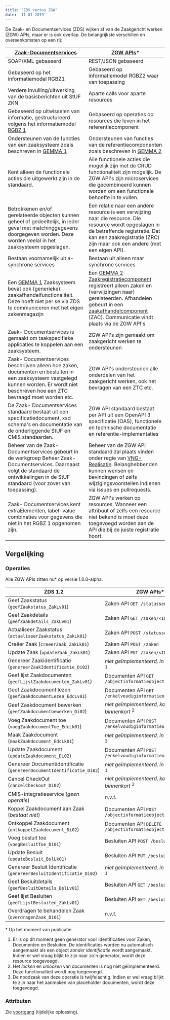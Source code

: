```yaml
---
title: "ZDS versus ZGW"
date: '11-01-2019'
---
```


De Zaak- en Documentservices (ZDS) wijken af van de Zaakgericht werken (ZGW)
APIs, maar er is ook overlap. De belangrijkste verschillen en overeenkomsten op
een rij:

[Zaak-Documentservices](https://www.gemmaonline.nl/index.php/Zaak-_en_Documentservices) | [ZGW APIs](https://ref.tst.vng.cloud/standaard/index)\*
--- | ---
SOAP/XML gebaseerd	                                                                        | REST/JSON gebaseerd
Gebaseerd op het informatiemodel RGBZ1	                                                    | Gebaseerd op informatiemodel RGBZ2 waar van toepassing
Verdere invulling/uitwerking van de basisberichten uit StUF ZKN	                            | Aparte calls voor aparte resources
Gebaseerd op uitwisselen van informatie, gestructureerd volgens het informatiemodel [RGBZ 1](https://www.gemmaonline.nl/index.php/Informatiemodel_Zaken_(RGBZ))	| Gebaseerd op operaties op resources die leven in het referentiecomponent
Ondersteunen van de functies van een zaaksysteem zoals beschreven in [GEMMA 1](https://www.gemmaonline.nl/index.php/Overzicht_GEMMA_1_referentiecomponenten)	            | Ondersteunen van functies van de referentiecomponenten zoals beschreven in [GEMMA 2](https://www.gemmaonline.nl/index.php/Overzicht_generieke_referentiecomponenten_GEMMA_2)
Kent alleen de functionele acties die uitgewerkt zijn in de standaard.	                    | Alle functionele acties die mogelijk zijn met de CRUD functionaliteit zijn mogelijk. De ZGW API's zijn microservices die gecombineerd kunnen worden om een functionele behoefte in te vullen.
Betrokkenen en/of gerelateerde objecten kunnen geheel of gedeeltelijk, in ieder geval met matchinggegevens doorgegeven worden. Deze worden veelal in het zaaksysteem opgeslagen.	                                                             | Een relatie naar een andere resource is een verwijzing naar die resource. Die resource wordt opgeslagen in de betreffende registratie. Dat kan een zaakregistratie (ZRC) zijn maar ook een andere (met een eigen API). 
Bestaan voornamelijk uit a-synchrone services	                                            | Bestaan uit alleen maar synchrone services
Een [GEMMA 1](https://www.gemmaonline.nl/index.php/Overzicht_GEMMA_1_referentiecomponenten) Zaaksysteem bevat ook (generieke) zaakafhandelfunctionaliteit. Deze hoeft niet per se via ZDS te communiceren met het eigen zakenmagazijn  | Een [GEMMA 2](https://www.gemmaonline.nl/index.php/Overzicht_generieke_referentiecomponenten_GEMMA_2) [Zaakregistratiecomponent](https://www.gemmaonline.nl/index.php/GEMMA2/0.9/id-a97b6545-d5a7-485d-9b13-3ce22db5b9cf) registreert alleen zaken en (verwijzingen naar) gerelateerden. Afhandelen gebeurt in een [zaakafhandelcomponent](https://www.gemmaonline.nl/index.php/GEMMA2/0.9/id-f2dfbd0b-9d36-405c-bdbe-827f3296de29) (ZAC). Communicatie vindt plaats via de ZGW API's
Zaak- Documentservices is gemaakt om taakspecifieke applicaties te koppelen aan een zaaksysteem. | ZGW API's zijn gemaakt om zaakgericht werken te ondersteunen
Zaak- Documentservices beschrijven alleen hoe zaken, documenten en besluiten in een zaaksysteem vastgelegd kunnen worden. Er wordt niet beschreven hoe een ZTC bevraagd moet worden etc.                                                           | ZGW API's ondersteunen alle onderdelen van het zaakgericht werken, ook het bevragen van een ZTC etc.
De Zaak- Documentservices standaard bestaat uit een specificatiedocument, xsd schema's en documentatie van de onderliggende StUF en CMIS standaarden.                                                                                | ZGW API standaard bestaat per API uit een OpenAPI 3 specificatie (OAS), functionele en technische documentatie en  referentie-implementaties
Beheer van de Zaak- Documentservices gebeurt in de werkgroep Beheer Zaak- Documentservices. Daarnaast volgt de standaard de ontwikkelingen in de StUF standaard (voor zover van toepassing).                                                      | Beheer van de ZGW API standaard zal plaats vinden onder regie van [VNG-Realisatie](https://www.vngrealisatie.nl/). Belanghebbenden kunnen wensen en bevindingen of zelfs wijzigingsvoorstellen indienen via issues en pullrequests. 
Zaak- Documentservices kent extraElementen, label-value combinaties voor gegevens die niet in het RGBZ 1 opgenomen zijn.  | ZGW API's werken op resources. Wanneer een attribuut of zelfs een resource niet bekend is moet deze toegevoegd worden aan de API die bij de juiste registratie hoort.


## Vergelijking

### Operaties

Alle ZGW APIs zitten nu\* op versie 1.0.0-alpha.

ZDS 1.2 | ZGW APIs\*
--- | ---
Geef Zaakstatus (`geefZaakstatus_ZakLv01`)                              | Zaken API `GET /statussen?zaak=<ID>`  
Geef Zaakdetails (`geefZaakdetails_ZakLv01`)                            | Zaken API `GET /zaken/<ID>` 
Actualiseer Zaakstatus (`actualiseerZaakstatus_ZakLk01`)                | Zaken API `POST /statussen/`
Creëer Zaak (`creeerZaak_ZakLk01`)                                      | Zaken API `POST /zaken`
Update Zaak (`updateZaak_ZakLk01`)                                      | Zaken API `PUT /zaken/<ID>`
Genereer Zaakidentificatie (`genereerZaakIdentificatie_Di02`)           | *niet geïmplementeerd, in overweging* <sup>1</sup>
Geef lijst Zaakdocumenten (`geefLijstZaakdocumenten_ZakLv01`)           | Documenten API `GET /objectinformatieobjecten`
Geef Zaakdocument lezen (`geefZaakdocumentLezen_EdcLv01`)               | Documenten API `GET /enkelvoudiginformatieobjecten/<ID>`
Geef Zaakdocument bewerken (`geefZaakdocumentbewerken_Di02`)            | *niet geïmplementeerd, komt binnenkort* <sup>2</sup>
Voeg Zaakdocument toe (`voegZaakdocumentToe_EdcLk01`)                   | Documenten API `POST /enkelvoudiginformatieobjecten`
Maak Zaakdocument (`maakZaakdocument_EdcLk01`)                          | *niet geïmplementeerd, in overweging* <sup>3</sup>
Update Zaakdocument (`updateZaakdocument_Di02`)                         | Documenten API `POST /enkelvoudiginformatieobjecten`    
Genereer Documentidentificatie (`genereerDocumentIdentificatie_Di02`)   | *niet geïmplementeerd, in overweging* <sup>1</sup>
Cancel CheckOut (`cancelCheckout_Di02`)                                 | *niet geïmplementeerd, komt binnenkort* <sup>2</sup>
CMIS-integratieservice (*geen operatie*)                                | *n.v.t.*
Koppel Zaakdocument aan Zaak (*bestaat niet*)                           | Documenten API `POST /objectinformatieobjecten`
Ontkoppel Zaakdocument (`ontkoppelZaakdocument_Di02`)                   | Documenten API `DELETE /objectinformatieobjecten`
Voeg besluit toe (`voegBesluitToe_Di01`)                                | Besluiten API `POST /besluiten`
Update Besluit (`updateBesluit_BslLk01`)                                | Besluiten API `PUT /besluiten`
Genereer Besluit Identificatie (`genereerBesluitIdentificatie_Di02`)    | *niet geïmplementeerd, in overweging* <sup>1</sup>
Geef Besluitdetails (`geefBesluitDetails_BslLv01`)                      | Besluiten API `GET /besluiten/<ID>`
Geef lijst Besluiten (`geefLijstBesluiten_ZakLv01`)                     | Besluiten API `GET /besluiten`
Overdragen te behandelen Zaak (`overdragenZaak_Di01`)                   | *n.v.t.*


\* Op het moment van publicatie.
1. Er is op dit moment geen generator voor identificaties voor Zaken, 
   Documenten en Besluiten. De identificaties worden nu automatisch aangemaakt
   als een object *zonder identificatie* wordt aangemaakt. Indien er wel vraag
   blijkt te zijn naar zo'n generator, wordt deze resource toegevoegd.
2. Het *locken* en *unlocken* van documenten is nog niet geïmplementeerd. Deze
   functionaliteit wordt nog toegevoegd.
3. De noodzaak van deze operatie is twijfelachtig. Indien er wel vraag blijkt
   te zijn naar het aanmaken van placeholder documenten, wordt deze toegevoegd.

### Attributen

Zie [voortgang](https://github.com/VNG-Realisatie/gemma-zaken/issues/549#issuecomment-446919312) (tijdelijke oplossing).

